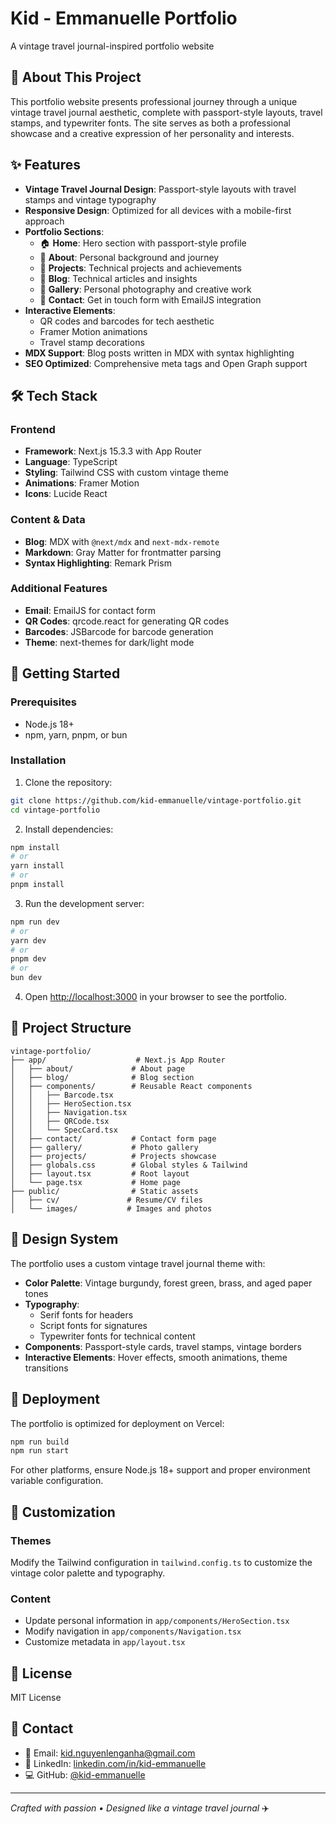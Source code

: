 # Kid - Emmanuelle Portfolio

A vintage travel journal-inspired portfolio website

## 🎯 About This Project

This portfolio website presents professional journey through a unique vintage travel journal aesthetic, complete with passport-style layouts, travel stamps, and typewriter fonts. The site serves as both a professional showcase and a creative expression of her personality and interests.

## ✨ Features

- **Vintage Travel Journal Design**: Passport-style layouts with travel stamps and vintage typography
- **Responsive Design**: Optimized for all devices with a mobile-first approach
- **Portfolio Sections**:
  - 🏠 **Home**: Hero section with passport-style profile
  - 👤 **About**: Personal background and journey
  - 🚀 **Projects**: Technical projects and achievements
  - 📝 **Blog**: Technical articles and insights
  - 📸 **Gallery**: Personal photography and creative work
  - 📧 **Contact**: Get in touch form with EmailJS integration
- **Interactive Elements**: 
  - QR codes and barcodes for tech aesthetic
  - Framer Motion animations
  - Travel stamp decorations
- **MDX Support**: Blog posts written in MDX with syntax highlighting
- **SEO Optimized**: Comprehensive meta tags and Open Graph support

## 🛠️ Tech Stack

### Frontend
- **Framework**: Next.js 15.3.3 with App Router
- **Language**: TypeScript
- **Styling**: Tailwind CSS with custom vintage theme
- **Animations**: Framer Motion
- **Icons**: Lucide React

### Content & Data
- **Blog**: MDX with `@next/mdx` and `next-mdx-remote`
- **Markdown**: Gray Matter for frontmatter parsing
- **Syntax Highlighting**: Remark Prism

### Additional Features
- **Email**: EmailJS for contact form
- **QR Codes**: qrcode.react for generating QR codes
- **Barcodes**: JSBarcode for barcode generation
- **Theme**: next-themes for dark/light mode

## 🚀 Getting Started

### Prerequisites
- Node.js 18+ 
- npm, yarn, pnpm, or bun

### Installation

1. Clone the repository:
```bash
git clone https://github.com/kid-emmanuelle/vintage-portfolio.git
cd vintage-portfolio
```

2. Install dependencies:
```bash
npm install
# or
yarn install
# or
pnpm install
```

3. Run the development server:
```bash
npm run dev
# or
yarn dev
# or
pnpm dev
# or
bun dev
```

4. Open [http://localhost:3000](http://localhost:3000) in your browser to see the portfolio.

## 📁 Project Structure

```
vintage-portfolio/
├── app/                    # Next.js App Router
│   ├── about/             # About page
│   ├── blog/              # Blog section
│   ├── components/        # Reusable React components
│   │   ├── Barcode.tsx
│   │   ├── HeroSection.tsx
│   │   ├── Navigation.tsx
│   │   ├── QRCode.tsx
│   │   └── SpecCard.tsx
│   ├── contact/           # Contact form page
│   ├── gallery/           # Photo gallery
│   ├── projects/          # Projects showcase
│   ├── globals.css        # Global styles & Tailwind
│   ├── layout.tsx         # Root layout
│   └── page.tsx           # Home page
├── public/                # Static assets
│   ├── cv/               # Resume/CV files
│   └── images/           # Images and photos
```

## 🎨 Design System

The portfolio uses a custom vintage travel journal theme with:

- **Color Palette**: Vintage burgundy, forest green, brass, and aged paper tones
- **Typography**: 
  - Serif fonts for headers
  - Script fonts for signatures
  - Typewriter fonts for technical content
- **Components**: Passport-style cards, travel stamps, vintage borders
- **Interactive Elements**: Hover effects, smooth animations, theme transitions

## 🚀 Deployment

The portfolio is optimized for deployment on Vercel:

```bash
npm run build
npm run start
```

For other platforms, ensure Node.js 18+ support and proper environment variable configuration.

## 🔧 Customization

### Themes
Modify the Tailwind configuration in `tailwind.config.ts` to customize the vintage color palette and typography.

### Content
- Update personal information in `app/components/HeroSection.tsx`
- Modify navigation in `app/components/Navigation.tsx`
- Customize metadata in `app/layout.tsx`

## 📄 License
MIT License

## 📧 Contact
- 📧 Email: kid.nguyenlenganha@gmail.com
- 💼 LinkedIn: [linkedin.com/in/kid-emmanuelle](https://linkedin.com/in/kid-emmanuelle)
- 💻 GitHub: [@kid-emmanuelle](https://github.com/kid-emmanuelle)

---

*Crafted with passion • Designed like a vintage travel journal* ✈️
